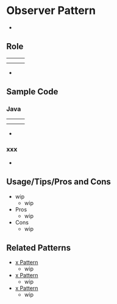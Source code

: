 # Observer Pattern

-

## Role

|     |     |     |
| --- | --- | --- |
|     |     |     |
|     |     |     |

-

## Sample Code

### Java

|     |     |     |
| --- | --- | --- |
|     |     |     |
|     |     |     |

-

### xxx

-

## Usage/Tips/Pros and Cons

- wip
  - wip
- Pros
  - wip
- Cons
  - wip

## Related Patterns

- [x Pattern]()
  - wip
- [x Pattern]()
  - wip
- [x Pattern]()
  - wip
